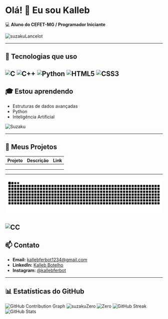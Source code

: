 # Olá! 👋 Eu sou Kalleb
💻 **Aluno do CEFET-MG / Programador Iniciante**  

![suzakuLancelot](https://media4.giphy.com/media/v1.Y2lkPTc5MGI3NjExbnNnc3kzM2R5ank5NXBzb3ltdW42MXMxYWs5NG11MHhhYm5lejYzOSZlcD12MV9pbnRlcm5hbF9naWZfYnlfaWQmY3Q9Zw/hqeWxAgKT4P6M/giphy.gif)

---

## 🔧 Tecnologias que uso

![C](https://img.shields.io/badge/-C-00599C?style=for-the-badge&logo=c&logoColor=white)
![C++](https://img.shields.io/badge/-C++-00599C?style=for-the-badge&logo=c%2B%2B&logoColor=white)
![Python](https://img.shields.io/badge/-Python-3776AB?style=for-the-badge&logo=python&logoColor=white)
![HTML5](https://img.shields.io/badge/HTML5-E34F26?style=for-the-badge&logo=html5&logoColor=white)
![CSS3](https://img.shields.io/badge/CSS3-1572B6?style=for-the-badge&logo=css3&logoColor=white)
---

## 🎓 Estou aprendendo

- Estruturas de dados avançadas  
- Python
- Inteligência Artificial

![Suzaku](https://media.giphy.com/media/v1.Y2lkPTc5MGI3NjExZmczczdnZXpnMnFncnI2a2g1dXk5cHQwc2x4emxqNDMxcDV1YWtlNSZlcD12MV9naWZzX3NlYXJjaCZjdD1n/26FmQv8coLei6VXYQ/giphy.gif)


---

## 📂 Meus Projetos

| Projeto | Descrição | Link |
|---------|-----------|------|
|  |  |  |
|  |  |  |
|  |  |  |

 

---

![GitHub Snake Dark](https://raw.githubusercontent.com/BellkaDEV/BellkaDEV/main/dist/github-snake-dark.svg#gh-dark-mode-only)

  ![CC](https://media.giphy.com/media/v1.Y2lkPTc5MGI3NjExZmczczdnZXpnMnFncnI2a2g1dXk5cHQwc2x4emxqNDMxcDV1YWtlNSZlcD12MV9naWZzX3NlYXJjaCZjdD1n/GaynE6dZoVDkQ/giphy.gif)
---

## 📫 Contato

- **Email:** [kallebferbot1234@gmail.com](mailto:kallebferbot1234@gmail.com)  
- **LinkedIn:** [Kalleb Botelho](https://www.linkedin.com/in/kalleb-botelho-813b6b385/)  
- **Instagram:** [@kallebferbot](https://www.instagram.com/kallebferbot/)  

---

## 📊 Estatísticas do GitHub

![GitHub Contribution Graph](https://github-readme-activity-graph.vercel.app/graph?username=BellkaDEV&theme=tokyo-night&hide_border=true&area=true)
![suzakuZero](https://media.giphy.com/media/v1.Y2lkPWVjZjA1ZTQ3d2g4dzJuY3BobmVmMTFpbWpmd21jM3FscHBlMGlkMzgxazVjcmlvcSZlcD12MV9naWZzX3JlbGF0ZWQmY3Q9Zw/7OW9uqmToYAPNosYfo/giphy.gif)
![Zero](https://media.giphy.com/media/v1.Y2lkPTc5MGI3NjExd2F3d2hmYW0wbzl3MHUxZjJ3cDJ6bHNibTFoMmJkc3gxejk4NnlleCZlcD12MV9naWZzX3NlYXJjaCZjdD1n/gkRApEeHSBlOU/giphy.gif)
![GitHub Streak](https://github-readme-streak-stats.herokuapp.com/?user=BellkaDEV&theme=tokyonight&date_format=%5B%22%25d.%20%25b%22%2C%20%22%25d.%20%25b%20%25Y%22%5D) 
![GitHub Stats](https://github-readme-stats.vercel.app/api?username=BellkaDEV&show_icons=true&theme=tokyonight&hide_border=true)

